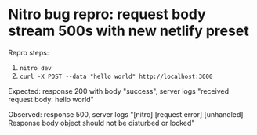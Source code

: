 # Nitro bug repro: request body stream 500s with new netlify preset

Repro steps:

1. `nitro dev`
2. `curl -X POST --data "hello world" http://localhost:3000`

Expected: response 200 with body "success", server logs "received request body: hello world"

Observed: response 500, server logs "[nitro] [request error] [unhandled] Response body object should not be disturbed or locked"
